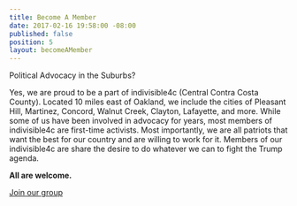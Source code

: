 ```yaml
---
title: Become A Member
date: 2017-02-16 19:58:00 -08:00
published: false
position: 5
layout: becomeAMember
---
```


Political Advocacy in the Suburbs?

Yes, we are proud to be a part of indivisible4c (Central Contra Costa County). Located 10 miles east of Oakland, we include the cities of Pleasant Hill, Martinez, Concord, Walnut Creek, Clayton, Lafayette, and more. While some of us have been involved in advocacy for years, most members of indivisible4c are first-time activists. Most importantly, we are all patriots that want the best for our country and are willing to work for it. Members of our indivisible4c are share the desire to do whatever we can to fight the Trump agenda.

**All are welcome.**

[Join our group](https://www.facebook.com/indivisible4c/)
